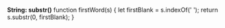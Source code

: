 **String: substr()**
function firstWord(s) {
  let firstBlank = s.indexOf(' ');
  return s.substr(0, firstBlank);
}
